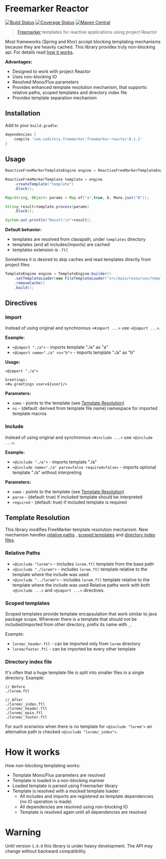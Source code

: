 # Freemarker Reactor

[![Build Status](https://github.com/coditory/freemarker-reactor/workflows/Build/badge.svg)](https://github.com/coditory/freemarker-reactor/actions?query=workflow%3ABuild)
[![Coverage Status](https://coveralls.io/repos/github/coditory/freemarker-reactor/badge.svg)](https://coveralls.io/github/coditory/freemarker-reactor)
[![Maven Central](https://maven-badges.herokuapp.com/maven-central/com.coditory.freemarker/freemarker-reactor/badge.svg)](https://mvnrepository.com/artifact/com.coditory.freemarker/freemarker-reactor)

> [Freemarker](https://freemarker.apache.org/) templates for reactive applications using project Reactor

Most frameworks (Spring and Ktor) accept blocking templating mechanisms because they are heavily cached. This library
provides truly non-blocking api. For details read [how it works](#how-it-works).

**Advantages:**
- Designed to work with project Reactor
- Uses non-blocking IO
- Resolved Mono/Flux parameters
- Provides enhanced template resolution mechanism, that supports: relative paths, scoped templates and directory index file
- Provides template separation mechanism

## Installation

Add to your `build.gradle`:

```gradle
dependencies {
    compile 'com.coditory.freemarker:freemarker-reactor:0.1.1'
}
```

## Usage

```java
ReactiveFreeMarkerTemplateEngine engine = ReactiveFreeMarkerTemplateEngine.create();

ReactiveFreeMarkerTemplate template = engine
    .createTemplate("template")
    .block();

Map<String, Object> params = Map.of("a",true, b, Mono.just("B"));

String result=template.process(params)
    .block();

System.out.println("Result:\n"+result);
```

**Default behavior:**
- templates are resolved from classpath, under `templates` directory
- templates (and all includes/imports) are cached
- templates extension is `.ftl`

Sometimes it is desired to skip caches and read templates directly from 
project files:

```java
TemplateEngine engine = TemplateEngine.builder()
    .setTemplateLoader(new FileTemplateLoader("src/main/resources/templates"))
    .removeCache()
    .build();
```

## Directives

### Import

Instead of using original and synchronous `<#import ...>` use `<@import ...>`.

**Example:**

- `<@import "./a">` - imports template "./a" as "a"
- `<@import name="./a" ns="b">` - imports template "./a" as "b"

**Usage:**

```
<@import "./a">

Greetings:
<#a.greetings user=${user}/>
```

**Parameters:**

- `name` - points to the template (see [Template Resolution](#template-resolution))
- `ns` - (default: derived from template file name) namespace for imported template macros

### Include

Instead of using original and synchronous `<#include ...>` use `<@include ...>`.

**Example:**

- `<@include "./a">` - imports template "./a"
- `<@include name="./a" parse=false required=false>` - imports optional template "./a" without interpreting

**Parameters:**

- `name` - points to the template (see [Template Resolution](#template-resolution))
- `parse` - (default: true) if included template should be interpreted
- `required` - (default: true) if included template is required

## Template Resolution

This library modifies FreeMarker template resolution mechanism. New mechanism handles [relative paths](#relative-paths)
, [scoped templates](#scoped-templates) and [directory index files](#directory-index-file).

### Relative Paths

- `<@include "lorem">` - includes `lorem.ftl` template from the base path
- `<@include "./lorem">` - includes `lorem.ftl` template relative to the template where the include was used
- `<@include "../lorem">` - includes `lorem.ftl` template relative to the template where the include was used Relative
  paths work with both `<@include ...>` and `<@import ...>` directives.

### Scoped templates

Scoped templates provide template encapsulation that work similar to java package scope. Whenever there is a template
that should not be included/imported from other directory, prefix its name with `_`.

Example:

- `lorem/_header.ftl` - can be imported only from `lorem` directory
- `lorem/footer.ftl` - can be imported be every other template

### Directory index file

It's often that a huge template file is split into smaller files in a single directory. Example:

```
// Before
./lorem.ftl

// After
./lorem/_index.ftl
./lorem/_header.ftl
./lorem/_main.ftl
./lorem/_footer.ftl
```

For such scenarios when there is no template for `<@include "lorem">` an alternative path is
checked `<@include "lorem/_index">`.

# How it works

How non-blocking templating works:

- Template Mono/Flux parameters are resolved
- Template is loaded in a non-blocking manner
- Loaded template is parsed using Freemarker library
- Template is resolved with a mocked template loader:
    - All includes and imports are registered as template dependencies (no IO operation is made)
    - All dependencies are resolved using non-blocking IO
    - Template is resolved again until all dependencies are resolved

# Warning
Until version `1.0.0` this library is under heavy development.
The API may change without backward compatibility.